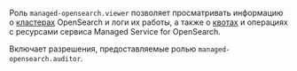 Роль `managed-opensearch.viewer` позволяет просматривать информацию о [кластерах](../../managed-opensearch/concepts/index.md) OpenSearch и логи их работы, а также о [квотах](../../managed-opensearch/concepts/limits.md#quotas) и операциях с ресурсами сервиса Managed Service for OpenSearch.

Включает разрешения, предоставляемые ролью `managed-opensearch.auditor`.
